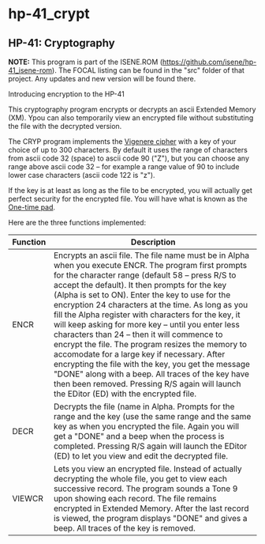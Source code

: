 # hp-41_crypt
## HP-41: Cryptography

**NOTE:** This program is part of the ISENE.ROM (https://github.com/isene/hp-41_isene-rom). The FOCAL listing can be found in the "src" folder of that project. Any updates and new version will be found there.

Introducing encryption to the HP-41

This cryptography program encrypts or decrypts an ascii Extended Memory (XM). Ypou can also temporarily view an encrypted file without substituting the file with the decrypted version.

The CRYP program implements the [Vigenere cipher](http://en.wikipedia.org/wiki/Vigen%C3%A8re_cipher) with a key of your choice of up to 300 characters. By default it uses the range of characters from ascii code 32 (space) to ascii code 90 ("Z"), but you can choose any range above ascii code 32 – for example a range value of 90 to include lower case characters (ascii code 122 is "z").

If the key is at least as long as the file to be encrypted, you will actually get perfect security for the encrypted file. You will have what is known as the [One-time pad](http://en.wikipedia.org/wiki/One-time_pad).

Here are the three functions implemented:

Function	|Description
----------------|-----------
ENCR	|Encrypts an ascii file. The file name must be in Alpha when you execute ENCR. The program first prompts for the character range (default 58 – press R/S to accept the default). It then prompts for the key (Alpha is set to ON). Enter the key to use for the encryption 24 characters at the time. As long as you fill the Alpha register with characters for the key, it will keep asking for more key – until you enter less characters than 24 – then it will commence to encrypt the file. The program resizes the memory to accomodate for a large key if necessary. After encrypting the file with the key, you get the message "DONE" along with a beep. All traces of the key have then been removed. Pressing R/S again will launch the EDitor (ED) with the encrypted file.
DECR	|Decrypts the file (name in Alpha. Prompts for the range and the key (use the same range and the same key as when you encrypted the file. Again you will get a "DONE" and a beep when the process is completed. Pressing R/S again will launch the EDitor (ED) to let you view and edit the decrypted file.
VIEWCR	|Lets you view an encrypted file. Instead of actually decrypting the whole file, you get to view each successive record. The program sounds a Tone 9 upon showing each record. The file remains encrypted in Extended Memory. After the last record is viewed, the program displays "DONE" and gives a beep. All traces of the key is removed.

